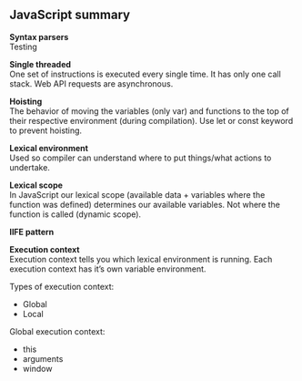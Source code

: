 <h2 id="javascript-summary">JavaScript summary</h2>
<p><strong>Syntax parsers</strong><br>
Testing</p>
<p><strong>Single threaded</strong><br>
One set of instructions is executed every single time. It has only one call stack. Web API requests are asynchronous.</p>
<p><strong>Hoisting</strong><br>
The behavior of moving the variables (only var) and functions to the top of their respective environment (during compilation). Use let or const keyword to prevent hoisting.</p>
<p><strong>Lexical environment</strong><br>
Used so compiler can understand where to put things/what actions to undertake.</p>
<p><strong>Lexical scope</strong><br>
In JavaScript our lexical scope (available data + variables where the function was defined) determines our available variables. Not where the function is called (dynamic scope).</p>
<p><strong>IIFE pattern</strong></p>
<p><strong>Execution context</strong><br>
Execution context tells you which lexical environment is running. Each execution context has it’s own variable environment.</p>
<p>Types of execution context:</p>
<ul>
<li>Global</li>
<li>Local</li>
</ul>
<p>Global execution context:</p>
<ul>
<li>this</li>
<li>arguments</li>
<li>window</li>
</ul>

